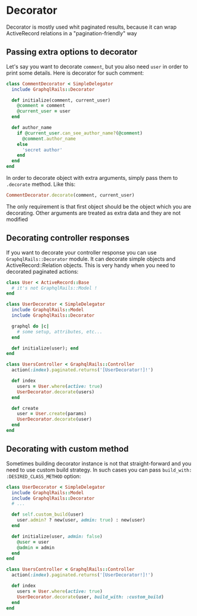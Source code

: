 # Decorator

Decorator is mostly used whit paginated results, because it can wrap ActiveRecord relations in a "pagination-friendly" way

## Passing extra options to decorator

Let's say you want to decorate `comment`, but you also need `user` in order to print some details. Here is decorator for such comment:

```ruby
class CommentDecorator < SimpleDelegator
  include GraphqlRails::Decorator

  def initialize(comment, current_user)
    @comment = comment
    @current_user = user
  end

  def author_name
    if @current_user.can_see_author_name?(@comment)
      @comment.author_name
    else
      'secret author'
    end
  end
end
```

In order to decorate object with extra arguments, simply pass them to `.decorate` method. Like this:

```ruby
CommentDecorator.decorate(comment, current_user)
```

The only requirement is that first object should be the object which you are decorating. Other arguments are treated as extra data and they are not modified

## Decorating controller responses

If you want to decorate your controller response you can use `GraphqlRails::Decorator` module. It can decorate simple objects and ActiveRecord::Relation objects. This is very handy when you need to decorated paginated actions:

```ruby
class User < ActiveRecord::Base
  # it's not GraphqlRails::Model !
end

class UserDecorator < SimpleDelegator
  include GraphqlRails::Model
  include GraphqlRails::Decorator

  graphql do |c|
    # some setup, attributes, etc...
  end

  def initialize(user); end
end

class UsersController < GraphqlRails::Controller
  action(:index).paginated.returns('[UserDecorator!]!')

  def index
    users = User.where(active: true)
    UserDecorator.decorate(users)
  end

  def create
    user = User.create(params)
    UserDecorator.decorate(user)
  end
end
```

## Decorating with custom method

Sometimes building decorator instance is not that straight-forward and you need to use custom build strategy. In such cases you can pass `build_with: :DESIRED_CLASS_METHOD` option:

```ruby
class UserDecorator < SimpleDelegator
  include GraphqlRails::Model
  include GraphqlRails::Decorator
  # ...

  def self.custom_build(user)
    user.admin? ? new(user, admin: true) : new(user)
  end

  def initialize(user, admin: false)
    @user = user
    @admin = admin
  end
end

class UsersController < GraphqlRails::Controller
  action(:index).paginated.returns('[UserDecorator!]!')

  def index
    users = User.where(active: true)
    UserDecorator.decorate(user, build_with: :custom_build)
  end
end
```
